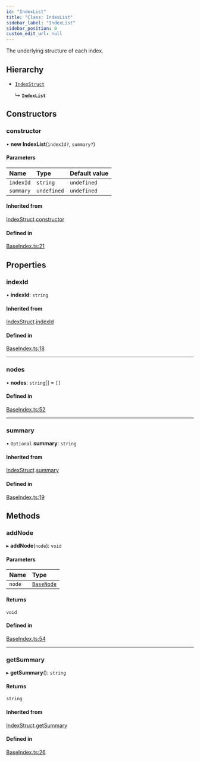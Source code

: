 ```yaml
---
id: "IndexList"
title: "Class: IndexList"
sidebar_label: "IndexList"
sidebar_position: 0
custom_edit_url: null
---
```


The underlying structure of each index.

## Hierarchy

- [`IndexStruct`](IndexStruct.md)

  ↳ **`IndexList`**

## Constructors

### constructor

• **new IndexList**(`indexId?`, `summary?`)

#### Parameters

| Name | Type | Default value |
| :------ | :------ | :------ |
| `indexId` | `string` | `undefined` |
| `summary` | `undefined` | `undefined` |

#### Inherited from

[IndexStruct](IndexStruct.md).[constructor](IndexStruct.md#constructor)

#### Defined in

[BaseIndex.ts:21](https://github.com/run-llama/llamascript/blob/4649536/packages/core/src/BaseIndex.ts#L21)

## Properties

### indexId

• **indexId**: `string`

#### Inherited from

[IndexStruct](IndexStruct.md).[indexId](IndexStruct.md#indexid)

#### Defined in

[BaseIndex.ts:18](https://github.com/run-llama/llamascript/blob/4649536/packages/core/src/BaseIndex.ts#L18)

___

### nodes

• **nodes**: `string`[] = `[]`

#### Defined in

[BaseIndex.ts:52](https://github.com/run-llama/llamascript/blob/4649536/packages/core/src/BaseIndex.ts#L52)

___

### summary

• `Optional` **summary**: `string`

#### Inherited from

[IndexStruct](IndexStruct.md).[summary](IndexStruct.md#summary)

#### Defined in

[BaseIndex.ts:19](https://github.com/run-llama/llamascript/blob/4649536/packages/core/src/BaseIndex.ts#L19)

## Methods

### addNode

▸ **addNode**(`node`): `void`

#### Parameters

| Name | Type |
| :------ | :------ |
| `node` | [`BaseNode`](BaseNode.md) |

#### Returns

`void`

#### Defined in

[BaseIndex.ts:54](https://github.com/run-llama/llamascript/blob/4649536/packages/core/src/BaseIndex.ts#L54)

___

### getSummary

▸ **getSummary**(): `string`

#### Returns

`string`

#### Inherited from

[IndexStruct](IndexStruct.md).[getSummary](IndexStruct.md#getsummary)

#### Defined in

[BaseIndex.ts:26](https://github.com/run-llama/llamascript/blob/4649536/packages/core/src/BaseIndex.ts#L26)
